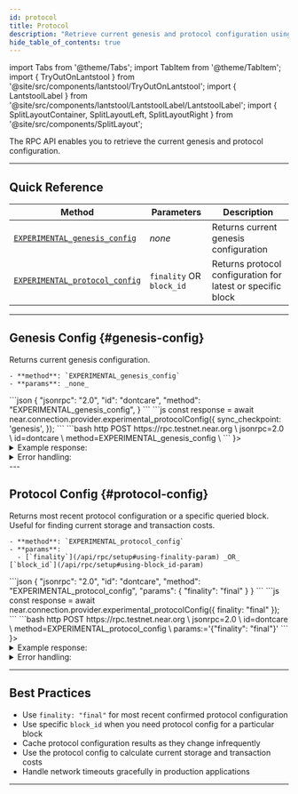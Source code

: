 ```yaml
---
id: protocol
title: Protocol
description: "Retrieve current genesis and protocol configuration using the NEAR RPC API, including network parameters and protocol versions."
hide_table_of_contents: true
---
```


import Tabs from '@theme/Tabs';
import TabItem from '@theme/TabItem';
import { TryOutOnLantstool } from '@site/src/components/lantstool/TryOutOnLantstool';
import { LantstoolLabel } from '@site/src/components/lantstool/LantstoolLabel/LantstoolLabel';
import { SplitLayoutContainer, SplitLayoutLeft, SplitLayoutRight } from '@site/src/components/SplitLayout';

The RPC API enables you to retrieve the current genesis and protocol configuration.

---

## Quick Reference

| Method | Parameters | Description |
| --- | --- | --- |
| [`EXPERIMENTAL_genesis_config`](#genesis-config) | _none_ | Returns current genesis configuration |
| [`EXPERIMENTAL_protocol_config`](#protocol-config) | `finality` OR `block_id` | Returns protocol configuration for latest or specific block |

---

## Genesis Config {#genesis-config}

<SplitLayoutContainer>
  <SplitLayoutLeft title="Description">
    Returns current genesis configuration.

    - **method**: `EXPERIMENTAL_genesis_config`
    - **params**: _none_
  </SplitLayoutLeft>
  <SplitLayoutRight title="Example">
    <Tabs groupId="code-tabs">
      <TabItem value="json" label="JSON" default>
        ```json
        {
          "jsonrpc": "2.0",
          "id": "dontcare",
          "method": "EXPERIMENTAL_genesis_config",
        }
        ```
      </TabItem>
      <TabItem value="js" label="JavaScript">
        ```js
        const response = await near.connection.provider.experimental_protocolConfig({
          sync_checkpoint: 'genesis',
});
        ```
      </TabItem>
      <TabItem value="http" label="HTTPie">
        ```bash
        http POST https://rpc.testnet.near.org \
          jsonrpc=2.0 \
          id=dontcare \
          method=EXPERIMENTAL_genesis_config \
        ```
      </TabItem>
      <TabItem value="Lantstool" label={<LantstoolLabel />}>
        <TryOutOnLantstool path="docs/5.api/rpc/protocol/get-genesis-config.json" />
      </TabItem>
    </Tabs>
  </SplitLayoutRight>
</SplitLayoutContainer>

<details>
  <summary>Example response:</summary>
  
  ```json
  {
    "jsonrpc": "2.0",
    "result": {
      "avg_hidden_validator_seats_per_shard": [0],
      "block_producer_kickout_threshold": 80,
      "chain_id": "testnet",
      "chunk_producer_assignment_changes_limit": 5,
      "chunk_producer_kickout_threshold": 90,
      "chunk_validator_only_kickout_threshold": 80,
      "dynamic_resharding": false,
      "epoch_length": 43200,
      "fishermen_threshold": "340282366920938463463374607431768211455",
      "gas_limit": 1000000000000000,
      "gas_price_adjustment_rate": [1, 100],
      "genesis_height": 42376888,
      "genesis_time": "2020-07-31T03:39:42.911378Z",
      "max_gas_price": "10000000000000000000000",
      "max_inflation_rate": [1, 20],
      "max_kickout_stake_perc": 100,
      "min_gas_price": "5000",
      "minimum_stake_divisor": 10,
      "minimum_stake_ratio": [1, 6250],
      "minimum_validators_per_shard": 1,
      "num_block_producer_seats": 200,
      "num_block_producer_seats_per_shard": [200],
      "num_blocks_per_year": 31536000,
      "num_chunk_only_producer_seats": 300,
      "num_chunk_producer_seats": 100,
      "num_chunk_validator_seats": 300,
      "online_max_threshold": [99, 100],
      "online_min_threshold": [90, 100],
      "protocol_reward_rate": [1, 10],
      "protocol_treasury_account": "near",
      "protocol_upgrade_stake_threshold": [4, 5],
      "protocol_version": 29,
      "shard_layout": {
        "V0": {
          "num_shards": 1,
          "version": 0
        }
      },
      "shuffle_shard_assignment_for_chunk_producers": false,
      "target_validator_mandates_per_shard": 68,
      "total_supply": "2089646653180081825096998107194444",
      "transaction_validity_period": 86400,
      "use_production_config": false,
      "validators": [
        {
          "account_id": "masternode24.pool.f863973.m0",
          "amount": "2096547887468158804726149840014",
          "public_key": "ed25519:9E3JvrQN6VGDGg1WJ3TjBsNyfmrU6kncBcDvvJLj6qHr"
        },
        {
          "account_id": "lunanova.pool.f863973.m0",
          "amount": "6023592217250515747116857534108",
          "public_key": "ed25519:2fZ59qfo9QHNLijoht9cwUb9enSNcnRmXbQn1gKZxvkw"
        },
        {
          "account_id": "node0",
          "amount": "7017386808510582905904716139001",
          "public_key": "ed25519:7PGseFbWxvYVgZ89K1uTJKYoKetWs7BJtbyXDzfbAcqX"
        },
        {
          "account_id": "node1",
          "amount": "7021733510638228632380895173752",
          "public_key": "ed25519:6DSjZ8mvsRZDvFqFxo8tCKePG96omXW7eVYVSySmDk8e"
        },
        {
          "account_id": "nodeasy.pool.f863973.m0",
          "amount": "350028003459257633077889642325",
          "public_key": "ed25519:25Dhg8NBvQhsVTuugav3t1To1X1zKiomDmnh8yN9hHMb"
        },
        {
          "account_id": "valeraverim.pool.f863973.m0",
          "amount": "2460437541222457077732687804254",
          "public_key": "ed25519:3686ABqNUZc1qhLWLHg5xZpBzrWPiUCMNZxcCNmg3e2s"
        },
        {
          "account_id": "node2",
          "amount": "7022280566885326956797181813724",
          "public_key": "ed25519:GkDv7nSMS3xcqA45cpMvFmfV1o4fRF6zYo1JRR6mNqg5"
        },
        {
          "account_id": "orangeclub.pool.f863973.m0",
          "amount": "3073208665436498671483798256985",
          "public_key": "ed25519:HezFeSzcwuR5wvkqccgMCMnpf1eQkVCfk52tXZEdKZHz"
        },
        {
          "account_id": "tribe-pool.pool.f863973.m0",
          "amount": "502021509894008520748060961431",
          "public_key": "ed25519:CRS4HTSAeiP8FKD3c3ZrCL5pC92Mu1LQaWj22keThwFY"
        },
        {
          "account_id": "staked.pool.f863973.m0",
          "amount": "1835541810883701332840668361355",
          "public_key": "ed25519:D2afKYVaKQ1LGiWbMAZRfkKLgqimTR74wvtESvjx5Ft2"
        },
        {
          "account_id": "node3",
          "amount": "7025309465335462891886410729905",
          "public_key": "ed25519:ydgzeXHJ5Xyt7M1gXLxqLBW1Ejx6scNV5Nx2pxFM8su"
        },
        {
          "account_id": "moonlet.pool.f863973.m0",
          "amount": "396044187712024170314465720781",
          "public_key": "ed25519:3e1nVCVGNS3yr6CcUvpDAs3BhiWtyM9uTBWkyVR5Xn3K"
        },
        {
          "account_id": "sweden.pool.f863973.m0",
          "amount": "385869819054217573549654420144",
          "public_key": "ed25519:2RVUnsMEZhGCj1A3vLZBGjj3i9SQ2L46Z1Z41aEgBzXg"
        },
        {
          "account_id": "shawnpool.pool.f863973.m0",
          "amount": "326196336737920044305254508558",
          "public_key": "ed25519:6dfAfW3oy1kp4u9ePuticHy3Y2WDcHwx8yKSdyLNMPSr"
        },
        {
          "account_id": "chorus-one.pool.f863973.m0",
          "amount": "1318859742119402879751178031888",
          "public_key": "ed25519:6LFwyEEsqhuDxorWfsKcPPs324zLWTaoqk4o6RDXN7Qc"
        },
        {
          "account_id": "inotel.pool.f863973.m0",
          "amount": "4945759122706953812641339874642",
          "public_key": "ed25519:C55jH1MCHYGa3tzUyZZdGrJmmCLP22Aa4v88KYpn2xwZ"
        },
        {
          "account_id": "p2p.pool.f863973.m0",
          "amount": "991547852404615467434919132596",
          "public_key": "ed25519:4ie5979JdSR4f7MRAG58eghRxndVoKnAYAKa1PLoMYSS"
        },
        {
          "account_id": "dokia.pool.f863973.m0",
          "amount": "4004628852742744225484204285260",
          "public_key": "ed25519:935JMz1vLcJxFApG3TY4MA4RHhvResvoGwCrQoJxHPn9"
        },
        {
          "account_id": "01node.pool.f863973.m0",
          "amount": "1416856356232757387343764992394",
          "public_key": "ed25519:3iNqnvBgxJPXCxu6hNdvJso1PEAc1miAD35KQMBCA3aL"
        },
        {
          "account_id": "legends.pool.f863973.m0",
          "amount": "303006135607766172564337480878",
          "public_key": "ed25519:AhQ6sUifJYgjqarXSAzdDZU9ZixpUesP9JEH1Vr7NbaF"
        },
        {
          "account_id": "blazenet.pool.f863973.m0",
          "amount": "1892937440977093265954787297596",
          "public_key": "ed25519:DiogP36wBXKFpFeqirrxN8G2Mq9vnakgBvgnHdL9CcN3"
        }
      ]
    },
    "id": "dontcare"
  }
  ```
</details>
<details>
<summary>Error handling:</summary>

When making RPC API requests, you may encounter various errors related to network configuration, rate limiting, or request formatting. For comprehensive information about error types, causes, and solutions, see the [RPC Errors](/api/rpc/errors) documentation.

</details>
---

## Protocol Config {#protocol-config}

<SplitLayoutContainer>
  <SplitLayoutLeft title="Description">
    Returns most recent protocol configuration or a specific queried block.
    Useful for finding current storage and transaction costs.

    - **method**: `EXPERIMENTAL_protocol_config`
    - **params**:
      - [`finality`](/api/rpc/setup#using-finality-param) _OR_ [`block_id`](/api/rpc/setup#using-block_id-param)
  </SplitLayoutLeft>
  <SplitLayoutRight title="Example">
    <Tabs groupId="code-tabs">
      <TabItem value="json" label="JSON" default>
        ```json
        {
          "jsonrpc": "2.0",
          "id": "dontcare",
          "method": "EXPERIMENTAL_protocol_config",
          "params": {
            "finality": "final"
          }
        }
        ```
      </TabItem>
      <TabItem value="js" label="JavaScript">
        ```js
        const response = await near.connection.provider.experimental_protocolConfig({
          finality: "final"
        });
        ```
      </TabItem>
      <TabItem value="http" label="HTTPie">
        ```bash
        http POST https://rpc.testnet.near.org \
          jsonrpc=2.0 \
          id=dontcare \
          method=EXPERIMENTAL_protocol_config \
          params:='{"finality": "final"}'
        ```
      </TabItem>
      <TabItem value="Lantstool" label={<LantstoolLabel />}>
        <TryOutOnLantstool path="docs/5.api/rpc/protocol/get-protocol-config.json" />
      </TabItem>
    </Tabs>
  </SplitLayoutRight>
</SplitLayoutContainer>

<details>
  <summary>Example response:</summary>
  
  ```json
{
  "jsonrpc": "2.0",
  "result": {
    "avg_hidden_validator_seats_per_shard": [0, 0, 0, 0, 0, 0],
    "block_producer_kickout_threshold": 80,
    "chain_id": "testnet",
    "chunk_producer_kickout_threshold": 80,
    "chunk_validator_only_kickout_threshold": 70,
    "dynamic_resharding": false,
    "epoch_length": 43200,
    "fishermen_threshold": "340282366920938463463374607431768211455",
    "gas_limit": 1000000000000000,
    "gas_price_adjustment_rate": [1, 100],
    "genesis_height": 42376888,
    "genesis_time": "2020-07-31T03:39:42.911378Z",
    "max_gas_price": "10000000000000000000000",
    "max_inflation_rate": [1, 20],
    "max_kickout_stake_perc": 30,
    "min_gas_price": "5000",
    "minimum_stake_divisor": 10,
    "minimum_stake_ratio": [1, 62500],
    "minimum_validators_per_shard": 1,
    "num_block_producer_seats": 20,
    "num_block_producer_seats_per_shard": [20, 20, 20, 20, 20, 20],
    "num_blocks_per_year": 31536000,
    "num_chunk_only_producer_seats": 0,
    "online_max_threshold": [99, 100],
    "online_min_threshold": [90, 100],
    "protocol_reward_rate": [1, 10],
    "protocol_treasury_account": "near",
    "protocol_upgrade_stake_threshold": [4, 5],
    "protocol_version": 73,
    "runtime_config": {
      "account_creation_config": {
        "min_allowed_top_level_account_length": 65,
        "registrar_account_id": "registrar"
      },
      "congestion_control_config": {
        "allowed_shard_outgoing_gas": 1000000000000000,
        "max_congestion_incoming_gas": 400000000000000000,
        "max_congestion_memory_consumption": 1000000000,
        "max_congestion_missed_chunks": 5,
        "max_congestion_outgoing_gas": 10000000000000000,
        "max_outgoing_gas": 300000000000000000,
        "max_tx_gas": 500000000000000,
        "min_outgoing_gas": 1000000000000000,
        "min_tx_gas": 20000000000000,
        "outgoing_receipts_big_size_limit": 4718592,
        "outgoing_receipts_usual_size_limit": 102400,
        "reject_tx_congestion_threshold": 0.8
      },
      "storage_amount_per_byte": "10000000000000000000",
      "transaction_costs": {
        "action_creation_config": {
          "add_key_cost": {
            "full_access_cost": {
              "execution": 101765125000,
              "send_not_sir": 101765125000,
              "send_sir": 101765125000
            },
            "function_call_cost": {
              "execution": 102217625000,
              "send_not_sir": 102217625000,
              "send_sir": 102217625000
            },
            "function_call_cost_per_byte": {
              "execution": 1925331,
              "send_not_sir": 47683715,
              "send_sir": 1925331
            }
          },
          "create_account_cost": {
            "execution": 3850000000000,
            "send_not_sir": 3850000000000,
            "send_sir": 3850000000000
          },
          "delegate_cost": {
            "execution": 200000000000,
            "send_not_sir": 200000000000,
            "send_sir": 200000000000
          },
          "delete_account_cost": {
            "execution": 147489000000,
            "send_not_sir": 147489000000,
            "send_sir": 147489000000
          },
          "delete_key_cost": {
            "execution": 94946625000,
            "send_not_sir": 94946625000,
            "send_sir": 94946625000
          },
          "deploy_contract_cost": {
            "execution": 184765750000,
            "send_not_sir": 184765750000,
            "send_sir": 184765750000
          },
          "deploy_contract_cost_per_byte": {
            "execution": 64572944,
            "send_not_sir": 47683715,
            "send_sir": 6812999
          },
          "function_call_cost": {
            "execution": 780000000000,
            "send_not_sir": 200000000000,
            "send_sir": 200000000000
          },
          "function_call_cost_per_byte": {
            "execution": 2235934,
            "send_not_sir": 47683715,
            "send_sir": 2235934
          },
          "stake_cost": {
            "execution": 102217625000,
            "send_not_sir": 141715687500,
            "send_sir": 141715687500
          },
          "transfer_cost": {
            "execution": 115123062500,
            "send_not_sir": 115123062500,
            "send_sir": 115123062500
          }
        },
        "action_receipt_creation_config": {
          "execution": 108059500000,
          "send_not_sir": 108059500000,
          "send_sir": 108059500000
        },
        "burnt_gas_reward": [3, 10],
        "data_receipt_creation_config": {
          "base_cost": {
            "execution": 36486732312,
            "send_not_sir": 36486732312,
            "send_sir": 36486732312
          },
          "cost_per_byte": {
            "execution": 17212011,
            "send_not_sir": 47683715,
            "send_sir": 17212011
          }
        },
        "pessimistic_gas_price_inflation_ratio": [103, 100],
        "storage_usage_config": {
          "num_bytes_account": 100,
          "num_extra_bytes_record": 40
        }
      },
      "wasm_config": {
        "alt_bn128": true,
        "disable_9393_fix": false,
        "discard_custom_sections": true,
        "ed25519_verify": true,
        "eth_implicit_accounts": true,
        "ext_costs": {
          "alt_bn128_g1_multiexp_base": 713000000000,
          "alt_bn128_g1_multiexp_element": 320000000000,
          "alt_bn128_g1_sum_base": 3000000000,
          "alt_bn128_g1_sum_element": 5000000000,
          "alt_bn128_pairing_check_base": 9686000000000,
          "alt_bn128_pairing_check_element": 5102000000000,
          "base": 264768111,
          "bls12381_g1_multiexp_base": 16500000000,
          "bls12381_g1_multiexp_element": 930000000000,
          "bls12381_g2_multiexp_base": 18600000000,
          "bls12381_g2_multiexp_element": 1995000000000,
          "bls12381_map_fp2_to_g2_base": 1500000000,
          "bls12381_map_fp2_to_g2_element": 900000000000,
          "bls12381_map_fp_to_g1_base": 1500000000,
          "bls12381_map_fp_to_g1_element": 252000000000,
          "bls12381_p1_decompress_base": 15000000000,
          "bls12381_p1_decompress_element": 81000000000,
          "bls12381_p1_sum_base": 16500000000,
          "bls12381_p1_sum_element": 6000000000,
          "bls12381_p2_decompress_base": 15000000000,
          "bls12381_p2_decompress_element": 165000000000,
          "bls12381_p2_sum_base": 18600000000,
          "bls12381_p2_sum_element": 15000000000,
          "bls12381_pairing_base": 2130000000000,
          "bls12381_pairing_element": 2130000000000,
          "contract_compile_base": 0,
          "contract_compile_bytes": 0,
          "contract_loading_base": 35445963,
          "contract_loading_bytes": 1089295,
          "ecrecover_base": 278821988457,
          "ed25519_verify_base": 210000000000,
          "ed25519_verify_byte": 9000000,
          "keccak256_base": 5879491275,
          "keccak256_byte": 21471105,
          "keccak512_base": 5811388236,
          "keccak512_byte": 36649701,
          "log_base": 3543313050,
          "log_byte": 13198791,
          "promise_and_base": 1465013400,
          "promise_and_per_promise": 5452176,
          "promise_return": 560152386,
          "read_cached_trie_node": 2280000000,
          "read_memory_base": 2609863200,
          "read_memory_byte": 3801333,
          "read_register_base": 2517165186,
          "read_register_byte": 98562,
          "ripemd160_base": 853675086,
          "ripemd160_block": 680107584,
          "sha256_base": 4540970250,
          "sha256_byte": 24117351,
          "storage_has_key_base": 54039896625,
          "storage_has_key_byte": 30790845,
          "storage_iter_create_from_byte": 0,
          "storage_iter_create_prefix_base": 0,
          "storage_iter_create_prefix_byte": 0,
          "storage_iter_create_range_base": 0,
          "storage_iter_create_to_byte": 0,
          "storage_iter_next_base": 0,
          "storage_iter_next_key_byte": 0,
          "storage_iter_next_value_byte": 0,
          "storage_large_read_overhead_base": 1,
          "storage_large_read_overhead_byte": 1,
          "storage_read_base": 56356845749,
          "storage_read_key_byte": 30952533,
          "storage_read_value_byte": 5611004,
          "storage_remove_base": 53473030500,
          "storage_remove_key_byte": 38220384,
          "storage_remove_ret_value_byte": 11531556,
          "storage_write_base": 64196736000,
          "storage_write_evicted_byte": 32117307,
          "storage_write_key_byte": 70482867,
          "storage_write_value_byte": 31018539,
          "touching_trie_node": 16101955926,
          "utf16_decoding_base": 3543313050,
          "utf16_decoding_byte": 163577493,
          "utf8_decoding_base": 3111779061,
          "utf8_decoding_byte": 291580479,
          "validator_stake_base": 911834726400,
          "validator_total_stake_base": 911834726400,
          "write_memory_base": 2803794861,
          "write_memory_byte": 2723772,
          "write_register_base": 2865522486,
          "write_register_byte": 3801564,
          "yield_create_base": 153411779276,
          "yield_create_byte": 15643988,
          "yield_resume_base": 1195627285210,
          "yield_resume_byte": 47683715
        },
        "fix_contract_loading_cost": false,
        "function_call_weight": true,
        "grow_mem_cost": 1,
        "implicit_account_creation": true,
        "limit_config": {
          "account_id_validity_rules_version": 1,
          "contract_prepare_version": 2,
          "initial_memory_pages": 1024,
          "max_actions_per_receipt": 100,
          "max_arguments_length": 4194304,
          "max_contract_size": 4194304,
          "max_functions_number_per_contract": 10000,
          "max_gas_burnt": 300000000000000,
          "max_length_method_name": 256,
          "max_length_returned_data": 4194304,
          "max_length_storage_key": 2048,
          "max_length_storage_value": 4194304,
          "max_locals_per_contract": 1000000,
          "max_memory_pages": 2048,
          "max_number_bytes_method_names": 2000,
          "max_number_input_data_dependencies": 128,
          "max_number_logs": 100,
          "max_number_registers": 100,
          "max_promises_per_function_call_action": 1024,
          "max_receipt_size": 4194304,
          "max_register_size": 104857600,
          "max_stack_height": 262144,
          "max_total_log_length": 16384,
          "max_total_prepaid_gas": 300000000000000,
          "max_transaction_size": 1572864,
          "max_yield_payload_size": 1024,
          "per_receipt_storage_proof_size_limit": 4000000,
          "registers_memory_limit": 1073741824,
          "wasmer2_stack_limit": 204800,
          "yield_timeout_length_in_blocks": 200
        },
        "math_extension": true,
        "regular_op_cost": 822756,
        "storage_get_mode": "FlatStorage",
        "vm_kind": "NearVm",
        "yield_resume_host_functions": true
      },
      "witness_config": {
        "combined_transactions_size_limit": 4194304,
        "main_storage_proof_size_soft_limit": 4000000,
        "new_transactions_validation_state_size_soft_limit": 572864
      }
    },
    "shard_layout": {
      "V1": {
        "boundary_accounts": [
          "aurora",
          "aurora-0",
          "game.hot.tg",
          "kkuuue2akv_1630967379.near",
          "tge-lockup.sweat"
        ],
        "shards_split_map": [[0], [1], [2, 3], [4], [5]],
        "to_parent_shard_map": [0, 1, 2, 2, 3, 4],
        "version": 3
      }
    },
    "shuffle_shard_assignment_for_chunk_producers": false,
    "target_validator_mandates_per_shard": 68,
    "transaction_validity_period": 86400
  },
  "id": "dontcare"
}
  ```
</details>
<details>
<summary>Error handling:</summary>

When making RPC API requests, you may encounter various errors related to network configuration, rate limiting, or request formatting. For comprehensive information about error types, causes, and solutions, see the [RPC Errors](/api/rpc/errors) documentation.

</details>

---

## Best Practices

- Use `finality: "final"` for most recent confirmed protocol configuration
- Use specific `block_id` when you need protocol config for a particular block
- Cache protocol configuration results as they change infrequently
- Use the protocol config to calculate current storage and transaction costs
- Handle network timeouts gracefully in production applications

---
